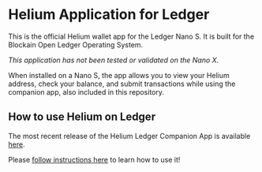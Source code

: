 # Helium Application for Ledger

This is the official Helium wallet app for the Ledger Nano S. It is built for
the Blockain Open Ledger Operating System.

*This application has not been tested or validated on the Nano X.*

When installed on a Nano S, the app allows you to view your Helium address,
check your balance, and submit transactions while using the companion app, also
included in this repository.

## How to use Helium on Ledger

The most recent release of the Helium Ledger Companion App is available [here](https://github.com/helium/helium-ledger-app/releases). 

Please [follow instructions here](https://developer.helium.com/blockchain/ledger-hardware-wallet) to learn how to use it!
